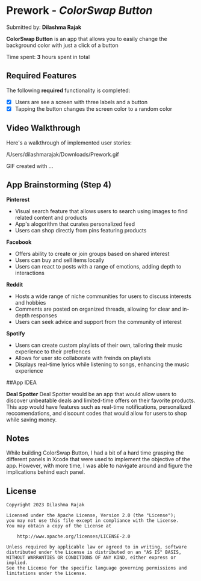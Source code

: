 # Prework - *ColorSwap Button*

Submitted by: **Dilashma Rajak**

**ColorSwap Button** is an app that allows you to easily change the background color with just a click of a button

Time spent: **3** hours spent in total

## Required Features

The following **required** functionality is completed:

- [x] Users are see a screen with three labels and a button
- [x] Tapping the button changes the screen color to a random color
 
## Video Walkthrough

Here's a walkthrough of implemented user stories:

/Users/dilashmarajak/Downloads/Prework.gif

<!-- Replace this with whatever GIF tool you used! -->
GIF created with ...  
<!-- Recommended tools:
[Kap](https://getkap.co/) for macOS
[ScreenToGif](https://www.screentogif.com/) for Windows
[peek](https://github.com/phw/peek) for Linux. -->

## App Brainstorming (Step 4)

**Pinterest**

* Visual search feature that allows users to search using images to find related content and products
* App's alogorithm that curates personalized feed
* Users can shop directly from pins featuring products

**Facebook**

* Offers ability to create or join groups based on shared interest
* Users can buy and sell items locally
* Users can react to posts with a range of emotions, adding depth to interactions

**Reddit**

* Hosts a wide range of niche communities for users to discuss interests and hobbies
* Comments are posted on organized threads, allowing for clear and in-depth responses
* Users can seek advice and support from the community of interest

**Spotify**

* Users can create custom playlists of their own, tailoring their music experience to their prefrences
* Allows for user sto collaborate with freinds on playlists
* Displays real-time lyrics while listening to songs, enhancing the music experience

##App IDEA

**Deal Spotter**
Deal Spotter would be an app that would allow users to discover unbeatable deals and limited-time offers on their favorite products. This app would have features such as real-time notifications, personalized reccomendations, and discount codes that would allow for users to shop while saving money.

## Notes

While building ColorSwap Button, I had a bit of a hard time grasping the different panels in Xcode that were used to implement the objective of the app. However, with more time, I was able to navigate around and figure the implications behind each panel.

## License

    Copyright 2023 Dilashma Rajak

    Licensed under the Apache License, Version 2.0 (the "License");
    you may not use this file except in compliance with the License.
    You may obtain a copy of the License at

        http://www.apache.org/licenses/LICENSE-2.0

    Unless required by applicable law or agreed to in writing, software
    distributed under the License is distributed on an "AS IS" BASIS,
    WITHOUT WARRANTIES OR CONDITIONS OF ANY KIND, either express or implied.
    See the License for the specific language governing permissions and
    limitations under the License.
